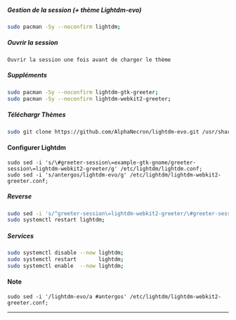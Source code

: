 ##### Gestion de la session (+ thème Lightdm-evo)
```bash
sudo pacman -Sy --noconfirm lightdm;
```

##### Ouvrir la session
```
Ouvrir la session une fois avant de charger le thème
```

##### Suppléments
```bash
sudo pacman -Sy --noconfirm lightdm-gtk-greeter;
sudo pacman -Sy --noconfirm lightdm-webkit2-greeter;
```

##### Téléchargr Thèmes
```bash
sudo git clone https://github.com/AlphaNecron/lightdm-evo.git /usr/share/lightdm-webkit/themes/lightdm-evo;
```

#### Configurer Lightdm
```
sudo sed -i 's/\#greeter-session\=example-gtk-gnome/greeter-session\=lightdm-webkit2-greeter/g' /etc/lightdm/lightdm.conf;
sudo sed -i 's/antergos/lightdm-evo/g' /etc/lightdm/lightdm-webkit2-greeter.conf;
```

##### Reverse
```bash
sudo sed -i 's/^greeter-session\=lightdm-webkit2-greeter/\#greeter-session\=example-gtk-gnome/g' /etc/lightdm/lightdm.conf;
sudo systemctl restart lightdm;
```


##### Services
```bash
sudo systemctl disable --now lightdm;
sudo systemctl restart       lightdm;
sudo systemctl enable  --now lightdm;
```



#### Note
```
sudo sed -i '/lightdm-evo/a #antergos' /etc/lightdm/lightdm-webkit2-greeter.conf;
```

----------------------------------------------------------------------------------------------------------------------------------------------------------

